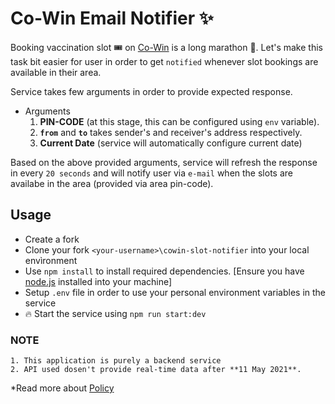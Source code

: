 # Co-Win Email Notifier :sparkles:

Booking vaccination slot :tickets: on [Co-Win](https://www.cowin.gov.in/home) is a long marathon :runner:. Let's make this task bit easier for user in order to get `notified` whenever slot bookings are available in their area.

Service takes few arguments in order to provide expected response.
- Arguments
    1. **PIN-CODE** (at this stage, this can be configured using `env` variable).
    2. **`from`** and **`to`** takes sender's and receiver's address respectively.
    3. **Current Date** (service will automatically configure current date) 

Based on the above provided arguments, service will refresh the response in every `20 seconds` and will notify user via `e-mail` when the slots are availabe in the area (provided via area pin-code).

## Usage

- Create a fork
- Clone your fork `<your-username>\cowin-slot-notifier` into your local envìronment
- Use `npm install` to install required dependencies. [Ensure you have [node.js](https://nodejs.org/en/download/) installed into your machine]
- Setup `.env` file in order to use your personal environment variables in the service
- :fire: Start the service using `npm run start:dev`


### NOTE

```
1. This application is purely a backend service
2. API used dosen't provide real-time data after **11 May 2021**.
```
*Read more about [Policy](https://apisetu.gov.in/public/api/cowin#:~:text=Co-WIN%20Public,%5D)